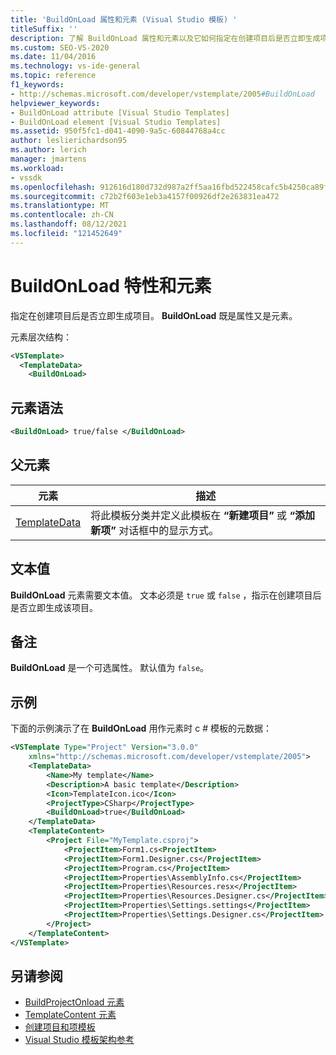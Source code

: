 ```yaml
---
title: 'BuildOnLoad 属性和元素 (Visual Studio 模板) '
titleSuffix: ''
description: 了解 BuildOnLoad 属性和元素以及它如何指定在创建项目后是否立即生成项目。
ms.custom: SEO-VS-2020
ms.date: 11/04/2016
ms.technology: vs-ide-general
ms.topic: reference
f1_keywords:
- http://schemas.microsoft.com/developer/vstemplate/2005#BuildOnLoad
helpviewer_keywords:
- BuildOnLoad attribute [Visual Studio Templates]
- BuildOnLoad element [Visual Studio Templates]
ms.assetid: 950f5fc1-d041-4090-9a5c-60844768a4cc
author: leslierichardson95
ms.author: lerich
manager: jmartens
ms.workload:
- vssdk
ms.openlocfilehash: 912616d180d732d987a2ff5aa16fbd522458cafc5b4250ca89fd53bd36867977
ms.sourcegitcommit: c72b2f603e1eb3a4157f00926df2e263831ea472
ms.translationtype: MT
ms.contentlocale: zh-CN
ms.lasthandoff: 08/12/2021
ms.locfileid: "121452649"
---
```

# <a name="buildonload-attribute-and-element"></a>BuildOnLoad 特性和元素

指定在创建项目后是否立即生成项目。 **BuildOnLoad** 既是属性又是元素。

元素层次结构：

```xml
<VSTemplate>
  <TemplateData>
    <BuildOnLoad>
```

## <a name="element-syntax"></a>元素语法

```xml
<BuildOnLoad> true/false </BuildOnLoad>
```

## <a name="parent-elements"></a>父元素

|元素|描述|
|-------------|-----------------|
|[TemplateData](../extensibility/templatedata-element-visual-studio-templates.md)|将此模板分类并定义此模板在 **“新建项目”** 或 **“添加新项”** 对话框中的显示方式。|

## <a name="text-value"></a>文本值

**BuildOnLoad** 元素需要文本值。 文本必须是 `true` 或 `false` ，指示在创建项目后是否立即生成该项目。

## <a name="remarks"></a>备注

**BuildOnLoad** 是一个可选属性。 默认值为 `false`。

## <a name="example"></a>示例

下面的示例演示了在 **BuildOnLoad** 用作元素时 c # 模板的元数据：

```xml
<VSTemplate Type="Project" Version="3.0.0"
    xmlns="http://schemas.microsoft.com/developer/vstemplate/2005">
    <TemplateData>
        <Name>My template</Name>
        <Description>A basic template</Description>
        <Icon>TemplateIcon.ico</Icon>
        <ProjectType>CSharp</ProjectType>
        <BuildOnLoad>true</BuildOnLoad>
    </TemplateData>
    <TemplateContent>
        <Project File="MyTemplate.csproj">
            <ProjectItem>Form1.cs<ProjectItem>
            <ProjectItem>Form1.Designer.cs</ProjectItem>
            <ProjectItem>Program.cs</ProjectItem>
            <ProjectItem>Properties\AssemblyInfo.cs</ProjectItem>
            <ProjectItem>Properties\Resources.resx</ProjectItem>
            <ProjectItem>Properties\Resources.Designer.cs</ProjectItem>
            <ProjectItem>Properties\Settings.settings</ProjectItem>
            <ProjectItem>Properties\Settings.Designer.cs</ProjectItem>
        </Project>
    </TemplateContent>
</VSTemplate>
```

## <a name="see-also"></a>另请参阅

- [BuildProjectOnload 元素](buildprojectonload-element-visual-studio-templates.md)
- [TemplateContent 元素](../extensibility/templatecontent-element-visual-studio-templates.md)
- [创建项目和项模板](../ide/creating-project-and-item-templates.md)
- [Visual Studio 模板架构参考](../extensibility/visual-studio-template-schema-reference.md)
